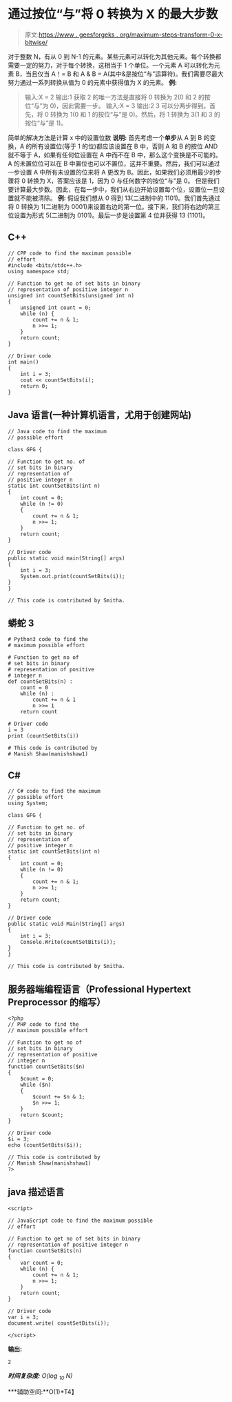 # 通过按位“与”将 0 转换为 X 的最大步数

> 原文:[https://www . geesforgeks . org/maximum-steps-transform-0-x-bitwise/](https://www.geeksforgeeks.org/maximum-steps-transform-0-x-bitwise/)

对于整数 N，有从 0 到 N-1 的元素。某些元素可以转化为其他元素。每个转换都需要一定的努力，对于每个转换，这相当于 1 个单位。一个元素 A 可以转化为元素 B，当且仅当 A！= B 和 A & B = A(其中&是按位“与”运算符)。我们需要尽最大努力通过一系列转换从值为 0 的元素中获得值为 X 的元素。
**例:**

> 输入:X = 2
> 输出:1
> 获取 2 的唯一方法是直接将 0 转换为 2(0 和 2 的按位“与”为 0)，因此需要一步。
> 输入:X = 3
> 输出:2
> 3 可以分两步得到。首先，将 0 转换为 1(0 和 1 的按位“与”是 0)。然后，将 1 转换为 3(1 和 3 的按位“与”是 1)。

简单的解决方法是计算 x 中的设置位数
**说明:**
首先考虑一个**单步**从 A 到 B 的变换，A 的所有设置位(等于 1 的位)都应该设置在 B 中，否则 A 和 B 的按位 AND 就不等于 A，如果有任何位设置在 A 中而不在 B 中，那么这个变换是不可能的。A 的未置位位可以在 B 中置位也可以不置位，这并不重要。然后，我们可以通过一步设置 A 中所有未设置的位来将 A 更改为 B。因此，如果我们必须用最少的步骤将 0 转换为 X，答案应该是 1，因为 0 与任何数字的按位“与”是 0。
但是我们要计算最大步数。因此，在每一步中，我们从右边开始设置每个位，设置位一旦设置就不能被清除。
**例:**
假设我们想从 0 得到 13(二进制中的 1101)。我们首先通过将 0 转换为 1(二进制为 0001)来设置右边的第一位。接下来，我们将右边的第三位设置为形式 5(二进制为 0101)。最后一步是设置第 4 位并获得 13 (1101)。

## C++

```
// CPP code to find the maximum possible
// effort
#include <bits/stdc++.h>
using namespace std;

// Function to get no of set bits in binary
// representation of positive integer n
unsigned int countSetBits(unsigned int n)
{
    unsigned int count = 0;
    while (n) {
        count += n & 1;
        n >>= 1;
    }
    return count;
}

// Driver code
int main()
{
    int i = 3;
    cout << countSetBits(i);
    return 0;
}
```

## Java 语言(一种计算机语言，尤用于创建网站)

```
// Java code to find the maximum
// possible effort

class GFG {

// Function to get no. of
// set bits in binary
// representation of
// positive integer n
static int countSetBits(int n)
{
    int count = 0;
    while (n != 0)
    {
        count += n & 1;
        n >>= 1;
    }
    return count;
}

// Driver code
public static void main(String[] args)
{
    int i = 3;
    System.out.print(countSetBits(i));
}
}

// This code is contributed by Smitha.
```

## 蟒蛇 3

```
# Python3 code to find the
# maximum possible effort

# Function to get no of
# set bits in binary
# representation of positive
# integer n
def countSetBits(n) :
    count = 0
    while (n) :
        count += n & 1
        n >>= 1
    return count

# Driver code
i = 3
print (countSetBits(i))

# This code is contributed by
# Manish Shaw(manishshaw1)
```

## C#

```
// C# code to find the maximum
// possible effort
using System;

class GFG {

// Function to get no. of
// set bits in binary
// representation of
// positive integer n
static int countSetBits(int n)
{
    int count = 0;
    while (n != 0)
    {
        count += n & 1;
        n >>= 1;
    }
    return count;
}

// Driver code
public static void Main(String[] args)
{
    int i = 3;
    Console.Write(countSetBits(i));
}
}

// This code is contributed by Smitha.
```

## 服务器端编程语言（Professional Hypertext Preprocessor 的缩写）

```
<?php
// PHP code to find the
// maximum possible effort

// Function to get no of
// set bits in binary
// representation of positive
// integer n
function countSetBits($n)
{
    $count = 0;
    while ($n)
    {
        $count += $n & 1;
        $n >>= 1;
    }
    return $count;
}

// Driver code
$i = 3;
echo (countSetBits($i));

// This code is contributed by
// Manish Shaw(manishshaw1)
?>
```

## java 描述语言

```
<script>

// JavaScript code to find the maximum possible
// effort

// Function to get no of set bits in binary
// representation of positive integer n
function countSetBits(n)
{
    var count = 0;
    while (n) {
        count += n & 1;
        n >>= 1;
    }
    return count;
}

// Driver code
var i = 3;
document.write( countSetBits(i));

</script>
```

**输出:**

```
2
```

***时间复杂度:** O(log <sub>10</sub> N)*

***辅助空间:**O(1)*T4】